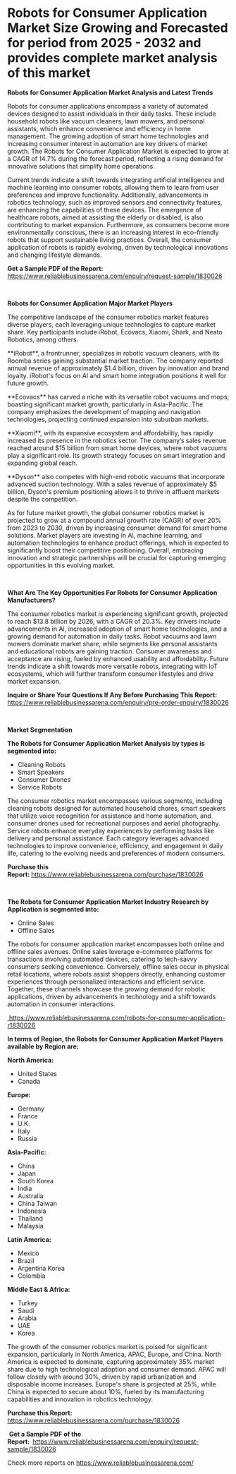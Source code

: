 <p><h1>Robots for Consumer Application Market Size Growing and Forecasted for period from 2025 - 2032 and provides complete market analysis of this market</h1></p><p><strong>Robots for Consumer Application Market Analysis and Latest Trends</strong></p>
<p><p>Robots for consumer applications encompass a variety of automated devices designed to assist individuals in their daily tasks. These include household robots like vacuum cleaners, lawn mowers, and personal assistants, which enhance convenience and efficiency in home management. The growing adoption of smart home technologies and increasing consumer interest in automation are key drivers of market growth. The Robots for Consumer Application Market is expected to grow at a CAGR of 14.7% during the forecast period, reflecting a rising demand for innovative solutions that simplify home operations.</p><p>Current trends indicate a shift towards integrating artificial intelligence and machine learning into consumer robots, allowing them to learn from user preferences and improve functionality. Additionally, advancements in robotics technology, such as improved sensors and connectivity features, are enhancing the capabilities of these devices. The emergence of healthcare robots, aimed at assisting the elderly or disabled, is also contributing to market expansion. Furthermore, as consumers become more environmentally conscious, there is an increasing interest in eco-friendly robots that support sustainable living practices. Overall, the consumer application of robots is rapidly evolving, driven by technological innovations and changing lifestyle demands.</p></p>
<p><strong>Get a Sample PDF of the Report:&nbsp;</strong> <a href="https://www.reliablebusinessarena.com/enquiry/request-sample/1830026?utm_campaign=2343&utm_medium=2&utm_source=Github&utm_content=ia&utm_term=09022025&utm_id=robots-for-consumer-application">https://www.reliablebusinessarena.com/enquiry/request-sample/1830026</a></p>
<p>&nbsp;</p>
<p><strong>Robots for Consumer Application Major Market Players</strong></p>
<p><p>The competitive landscape of the consumer robotics market features diverse players, each leveraging unique technologies to capture market share. Key participants include iRobot, Ecovacs, Xiaomi, Shark, and Neato Robotics, among others. </p><p>**iRobot**, a frontrunner, specializes in robotic vacuum cleaners, with its Roomba series gaining substantial market traction. The company reported annual revenue of approximately $1.4 billion, driven by innovation and brand loyalty. iRobot's focus on AI and smart home integration positions it well for future growth.</p><p>**Ecovacs** has carved a niche with its versatile robot vacuums and mops, boasting significant market growth, particularly in Asia-Pacific. The company emphasizes the development of mapping and navigation technologies, projecting continued expansion into suburban markets.</p><p>**Xiaomi**, with its expansive ecosystem and affordability, has rapidly increased its presence in the robotics sector. The company’s sales revenue reached around $15 billion from smart home devices, where robot vacuums play a significant role. Its growth strategy focuses on smart integration and expanding global reach.</p><p>**Dyson** also competes with high-end robotic vacuums that incorporate advanced suction technology. With a sales revenue of approximately $5 billion, Dyson's premium positioning allows it to thrive in affluent markets despite the competition.</p><p>As for future market growth, the global consumer robotics market is projected to grow at a compound annual growth rate (CAGR) of over 20% from 2023 to 2030, driven by increasing consumer demand for smart home solutions. Market players are investing in AI, machine learning, and automation technologies to enhance product offerings, which is expected to significantly boost their competitive positioning. Overall, embracing innovation and strategic partnerships will be crucial for capturing emerging opportunities in this evolving market.</p></p>
<p>&nbsp;</p>
<p><strong>What Are The Key Opportunities For Robots for Consumer Application Manufacturers?</strong></p>
<p><p>The consumer robotics market is experiencing significant growth, projected to reach $13.8 billion by 2026, with a CAGR of 20.3%. Key drivers include advancements in AI, increased adoption of smart home technologies, and a growing demand for automation in daily tasks. Robot vacuums and lawn mowers dominate market share, while segments like personal assistants and educational robots are gaining traction. Consumer awareness and acceptance are rising, fueled by enhanced usability and affordability. Future trends indicate a shift towards more versatile robots, integrating with IoT ecosystems, which will further transform consumer lifestyles and drive market expansion.</p></p>
<p><strong>Inquire or Share Your Questions If Any Before Purchasing This Report:</strong> <a href="https://www.reliablebusinessarena.com/enquiry/pre-order-enquiry/1830026?utm_campaign=2343&utm_medium=2&utm_source=Github&utm_content=ia&utm_term=09022025&utm_id=robots-for-consumer-application">https://www.reliablebusinessarena.com/enquiry/pre-order-enquiry/1830026</a></p>
<p>&nbsp;</p>
<p><strong>Market Segmentation</strong></p>
<p><strong>The Robots for Consumer Application Market Analysis by types is segmented into:</strong></p>
<p><ul><li>Cleaning Robots</li><li>Smart Speakers</li><li>Consumer Drones</li><li>Service Robots</li></ul></p>
<p><p>The consumer robotics market encompasses various segments, including cleaning robots designed for automated household chores, smart speakers that utilize voice recognition for assistance and home automation, and consumer drones used for recreational purposes and aerial photography. Service robots enhance everyday experiences by performing tasks like delivery and personal assistance. Each category leverages advanced technologies to improve convenience, efficiency, and engagement in daily life, catering to the evolving needs and preferences of modern consumers.</p></p>
<p><strong>Purchase this Report:&nbsp;</strong><a href="https://www.reliablebusinessarena.com/purchase/1830026?utm_campaign=2343&utm_medium=2&utm_source=Github&utm_content=ia&utm_term=09022025&utm_id=robots-for-consumer-application">https://www.reliablebusinessarena.com/purchase/1830026</a></p>
<p>&nbsp;</p>
<p><strong>The Robots for Consumer Application Market Industry Research by Application is segmented into:</strong></p>
<p><ul><li>Online Sales</li><li>Offline Sales</li></ul></p>
<p><p>The robots for consumer application market encompasses both online and offline sales avenues. Online sales leverage e-commerce platforms for transactions involving automated devices, catering to tech-savvy consumers seeking convenience. Conversely, offline sales occur in physical retail locations, where robots assist shoppers directly, enhancing customer experiences through personalized interactions and efficient service. Together, these channels showcase the growing demand for robotic applications, driven by advancements in technology and a shift towards automation in consumer interactions.</p></p>
<p><a href="https://www.reliablebusinessarena.com/robots-for-consumer-application-r1830026?utm_campaign=2343&utm_medium=2&utm_source=Github&utm_content=ia&utm_term=09022025&utm_id=robots-for-consumer-application">&nbsp;https://www.reliablebusinessarena.com/robots-for-consumer-application-r1830026</a></p>
<p><strong>In terms of Region, the Robots for Consumer Application Market Players available by Region are:</strong></p>
<p>
    <p> <strong> North America: </strong>
        <ul>
            <li>United States</li>
            <li>Canada</li>
        </ul>
        </p> 
    <p> <strong> Europe: </strong>
        <ul>
            <li>Germany</li>
            <li>France</li>
            <li>U.K.</li>
            <li>Italy</li>
            <li>Russia</li>
        </ul>
        </p> 
    <p> <strong> Asia-Pacific: </strong>
        <ul>
            <li>China</li>
            <li>Japan</li>
            <li>South Korea</li>
            <li>India</li>
            <li>Australia</li>
            <li>China Taiwan</li>
            <li>Indonesia</li>
            <li>Thailand</li>
            <li>Malaysia</li>
        </ul>
        </p> 
    <p> <strong> Latin America: </strong>
        <ul>
            <li>Mexico</li>
            <li>Brazil</li>
            <li>Argentina Korea</li>
            <li>Colombia</li>
        </ul>
        </p> 
    <p> <strong> Middle East & Africa: </strong>
        <ul>
            <li>Turkey</li>
            <li>Saudi</li>
            <li>Arabia</li>
            <li>UAE</li>
            <li>Korea</li>
        </ul>
    </p>
    </p>
<p><p>The growth of the consumer robotics market is poised for significant expansion, particularly in North America, APAC, Europe, and China. North America is expected to dominate, capturing approximately 35% market share due to high technological adoption and consumer demand. APAC will follow closely with around 30%, driven by rapid urbanization and disposable income increases. Europe's share is projected at 25%, while China is expected to secure about 10%, fueled by its manufacturing capabilities and innovation in robotics technology.</p></p>
<p><strong>Purchase this Report: </strong><a href="https://www.reliablebusinessarena.com/purchase/1830026?utm_campaign=2343&utm_medium=2&utm_source=Github&utm_content=ia&utm_term=09022025&utm_id=robots-for-consumer-application">https://www.reliablebusinessarena.com/purchase/1830026</a></p>
<p>&nbsp;<strong>Get a Sample PDF of the Report:&nbsp;&nbsp;</strong><a href="https://www.reliablebusinessarena.com/enquiry/request-sample/1830026?utm_campaign=2343&utm_medium=2&utm_source=Github&utm_content=ia&utm_term=09022025&utm_id=robots-for-consumer-application">https://www.reliablebusinessarena.com/enquiry/request-sample/1830026</a></p>
<p><strong></strong></p>
<p>Check more reports on <a href="https://www.reliablebusinessarena.com/?utm_campaign=2343&utm_medium=2&utm_source=Github&utm_content=ia&utm_term=09022025&utm_id=robots-for-consumer-application">https://www.reliablebusinessarena.com/</a></p>